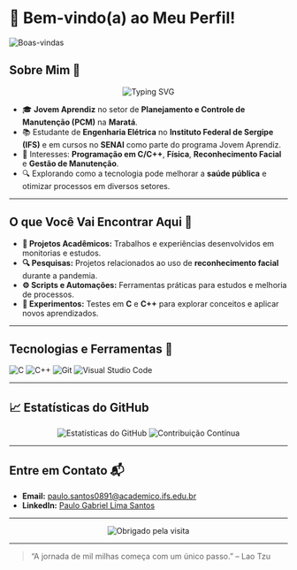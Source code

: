 # 👋 Bem-vindo(a) ao Meu Perfil!

![Boas-vindas](https://media.giphy.com/media/hvRJCLFzcasrR4ia7z/giphy.gif)

## Sobre Mim 🚀  
<p align="center">
  <img src="https://readme-typing-svg.herokuapp.com?font=Fira+Code&size=22&duration=3000&color=22A6B3&center=true&vCenter=true&lines=Jovem+Aprendiz+no+PCM;Estudante+de+Engenharia+Elétrica;Apaixonado+por+tecnologia!" alt="Typing SVG">
</p>

- 🎓 **Jovem Aprendiz** no setor de **Planejamento e Controle de Manutenção (PCM)** na **Maratá**.  
- 📚 Estudante de **Engenharia Elétrica** no **Instituto Federal de Sergipe (IFS)** e em cursos no **SENAI** como parte do programa Jovem Aprendiz.  
- 🧠 Interesses: **Programação em C/C++**, **Física**, **Reconhecimento Facial** e **Gestão de Manutenção**.  
- 🔍 Explorando como a tecnologia pode melhorar a **saúde pública** e otimizar processos em diversos setores.

---

## O que Você Vai Encontrar Aqui 📂  
- **📕 Projetos Acadêmicos:** Trabalhos e experiências desenvolvidos em monitorias e estudos.  
- **🔍 Pesquisas:** Projetos relacionados ao uso de **reconhecimento facial** durante a pandemia.  
- **⚙️ Scripts e Automações:** Ferramentas práticas para estudos e melhoria de processos.  
- **🔧 Experimentos:** Testes em **C** e **C++** para explorar conceitos e aplicar novos aprendizados.

---

## Tecnologias e Ferramentas 🔧  
![C](https://img.shields.io/badge/-C-A8B9CC?style=for-the-badge&logo=c&logoColor=black)
![C++](https://img.shields.io/badge/-C++-00599C?style=for-the-badge&logo=cplusplus&logoColor=white)
![Git](https://img.shields.io/badge/-Git-F05032?style=for-the-badge&logo=git&logoColor=white)
![Visual Studio Code](https://img.shields.io/badge/-VSCode-007ACC?style=for-the-badge&logo=visualstudiocode&logoColor=white)

---

## 📈 Estatísticas do GitHub  
<p align="center">
  <img src="https://github-readme-stats.vercel.app/api?username=SeuUsuario&show_icons=true&theme=dracula" alt="Estatísticas do GitHub">
  <img src="https://github-readme-streak-stats.herokuapp.com/?user=SeuUsuario&theme=dracula" alt="Contribuição Contínua">
</p>

---

## Entre em Contato 📬  
- **Email:** [paulo.santos0891@academico.ifs.edu.br](mailto:paulo.santos0891@academico.ifs.edu.br)  
- **LinkedIn:** [Paulo Gabriel Lima Santos](https://www.linkedin.com/in/paulo-gabriel-lima-santos-4590a8298)  

---

<p align="center">
  <img src="https://readme-typing-svg.herokuapp.com?font=Roboto&color=%2336BCF7&size=22&center=true&vCenter=true&lines=Obrigado+pela+visita!+😊" alt="Obrigado pela visita">
</p>

---

> “A jornada de mil milhas começa com um único passo.” – Lao Tzu  



<!---
Eng-Paulo-Gabriel/Eng-Paulo-Gabriel is a ✨ special ✨ repository because its `README.md` (this file) appears on your GitHub profile.
You can click the Preview link to take a look at your changes.
--->
